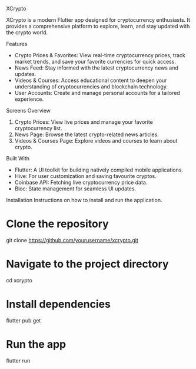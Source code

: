 

XCrypto

XCrypto is a modern Flutter app designed for cryptocurrency enthusiasts. It provides a comprehensive platform to explore, learn, and stay updated with the crypto world.

Features
- Crypto Prices & Favorites: View real-time cryptocurrency prices, track market trends, and save your favorite currencies for quick access.
- News Feed: Stay informed with the latest cryptocurrency news and updates.
- Videos & Courses: Access educational content to deepen your understanding of cryptocurrencies and blockchain technology.
- User Accounts: Create and manage personal accounts for a tailored experience.

Screens Overview
1. Crypto Prices: View live prices and manage your favorite cryptocurrency list.
2. News Page: Browse the latest crypto-related news articles.
3. Videos & Courses Page: Explore videos and courses to learn about crypto.

Built With
- Flutter: A UI toolkit for building natively compiled mobile applications.
- Hive: For user customization and saving favourite cryptos.
- Coinbase API: Fetching live cryptocurrency price data.
- Bloc: State management for seamless UI updates.

Installation
Instructions on how to install and run the application.
# Clone the repository
git clone https://github.com/yourusername/xcrypto.git

# Navigate to the project directory
cd xcrypto

# Install dependencies
flutter pub get

# Run the app
flutter run


